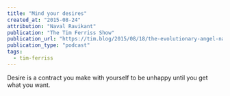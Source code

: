 ```yaml
---
title: "Mind your desires"
created_at: "2015-08-24"
attribution: "Naval Ravikant"
publication: "The Tim Ferriss Show"
publication_url: "https://tim.blog/2015/08/18/the-evolutionary-angel-naval-ravikant/"
publication_type: "podcast"
tags:
  - tim-ferriss
---
```


Desire is a contract you make with yourself to be unhappy until you get what you want.
